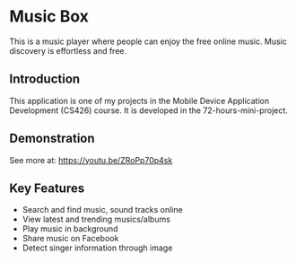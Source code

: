 # Music Box

This is a music player where people can enjoy the free online music. Music discovery is effortless and free.

## Introduction

This application is one of my projects in the Mobile Device Application Development (CS426) course. It is developed in the 72-hours-mini-project. 

## Demonstration

See more at: https://youtu.be/ZRoPp70p4sk

## Key Features

- Search and find music, sound tracks online
- View latest and trending musics/albums
- Play music in background
- Share music on Facebook
- Detect singer information through image


